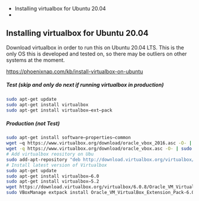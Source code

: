  - Installing virtualbox for Ubuntu 20.04
 - 

## Installing virtualbox for Ubuntu 20.04
Download virtualbox in order to run this on Ubuntu 20.04 LTS. This is the only OS this is developed and tested on, so there may be outliers on other systems at the moment.

https://phoenixnap.com/kb/install-virtualbox-on-ubuntu
##### Test (skip and only do next if running virtualbox in production)
```bash
sudo apt-get update
sudo apt-get install virtualbox
sudo apt-get install virtualbox—ext–pack
```
##### Production (not Test)

```bash
sudo apt-get install software–properties–common
wget –q https://www.virtualbox.org/download/oracle_vbox_2016.asc -O- | sudo apt-key add -
wget -q https://www.virtualbox.org/download/oracle_vbox.asc -O- | sudo apt-key add –
# Add virtualbox reository on Ubu
sudo add-apt-repository "deb http://download.virtualbox.org/virtualbox/debian bionic contrib"
# Install latest version of Virtualbox
sudo apt-get update
sudo apt-get install virtualbox–6.0
sudo apt-get install virtualbox–5.2
wget https://download.virtualbox.org/virtualbox/6.0.8/Oracle_VM_VirtualBox_Extension_Pack-6.0.8.vbox-extpack
sudo VBoxManage extpack install Oracle_VM_VirtualBox_Extension_Pack-6.0.8.vbox-extpack
```